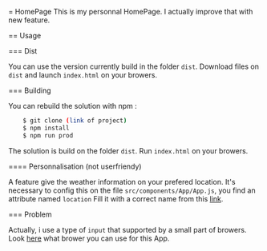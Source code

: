 = HomePage
This is my personnal HomePage. I actually improve that with new feature.

== Usage

=== Dist

You can use the version currently build in the folder `dist`.
Download files on `dist` and launch `index.html` on your browers.

=== Building

You can rebuild the solution with npm :
```bash
    $ git clone (link of project)
    $ npm install
    $ npm run prod
```

The solution is build on the folder `dist`. Run `index.html` on your browers.

==== Personnalisation (not userfriendy)

A feature give the weather information on your prefered location.
It's necessary to config this on the file `src/components/App/App.js`, you find an attribute named `location`
Fill it with a correct name from this [link](http://www.prevision-meteo.ch/services/json/list-cities).

=== Problem

Actually, i use a type of `input` that supported by a small part of browers.
Look [here](http://caniuse.com/#feat=input-datetime) what brower you can use for this App.
